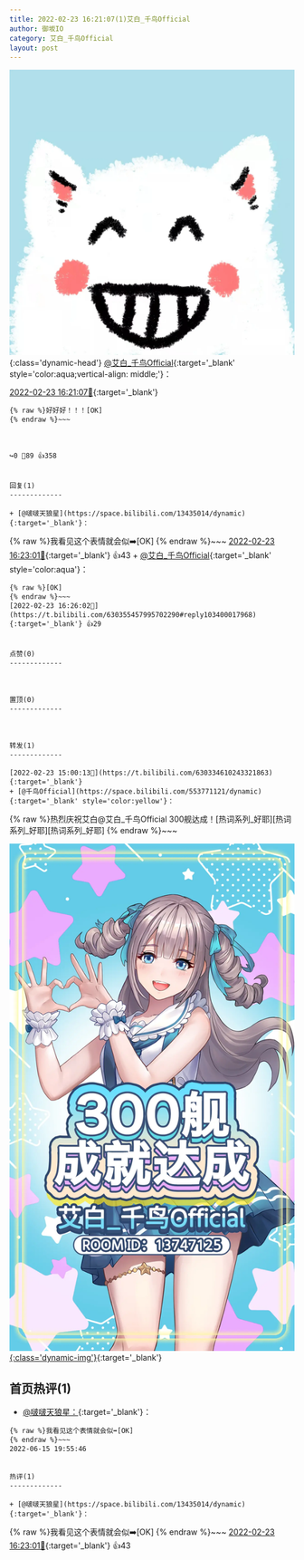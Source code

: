 ```yaml
---
title: 2022-02-23 16:21:07(1)艾白_千鸟Official
author: 御坂IO
category: 艾白_千鸟Official
layout: post
---
```


![img](/images/9ae8b9445fd0665cc014d9080156a45271be73c6.jpg){:class='dynamic-head'}
[@艾白_千鸟Official](https://space.bilibili.com/334537711/dynamic){:target='_blank' style='color:aqua;vertical-align: middle;'}：

[2022-02-23 16:21:07🔗](https://t.bilibili.com/630355457995702290){:target='_blank'}

~~~
{% raw %}好好好！！！[OK]
{% endraw %}~~~



↪️0 💬89 👍358


回复(1)
-------------

+ [@啵啵天狼星](https://space.bilibili.com/13435014/dynamic){:target='_blank'}：
~~~
{% raw %}我看见这个表情就会似➡️[OK]
{% endraw %}~~~
[2022-02-23 16:23:01🔗](https://t.bilibili.com/630355457995702290#reply103399779248){:target='_blank'} 👍43
    + [@艾白_千鸟Official](https://space.bilibili.com/334537711/dynamic){:target='_blank' style='color:aqua'}：
~~~
{% raw %}[OK]
{% endraw %}~~~
[2022-02-23 16:26:02🔗](https://t.bilibili.com/630355457995702290#reply103400017968){:target='_blank'} 👍29


点赞(0)
-------------



置顶(0)
-------------



转发(1)
-------------

[2022-02-23 15:00:13🔗](https://t.bilibili.com/630334610243321863){:target='_blank'}
+ [@千鸟Official](https://space.bilibili.com/553771121/dynamic){:target='_blank' style='color:yellow'}：
~~~
{% raw %}热烈庆祝艾白@艾白_千鸟Official 300舰达成！[热词系列_好耶][热词系列_好耶][热词系列_好耶]
{% endraw %}~~~


[![img](/images/ea7718dcb9e6c804f886da31c10a6234b326388c.jpg){:class='dynamic-img'}](/images/ea7718dcb9e6c804f886da31c10a6234b326388c.jpg){:target='_blank'}




首页热评(1)
-------------

+ [@啵啵天狼星：](https://space.bilibili.com/13435014/dynamic){:target='_blank'}：
~~~
{% raw %}我看见这个表情就会似➡️[OK]
{% endraw %}~~~
2022-06-15 19:55:46


热评(1)
-------------

+ [@啵啵天狼星](https://space.bilibili.com/13435014/dynamic){:target='_blank'}：
~~~
{% raw %}我看见这个表情就会似➡️[OK]
{% endraw %}~~~
[2022-02-23 16:23:01🔗](https://t.bilibili.com/630355457995702290#reply103399779248){:target='_blank'} 👍43


